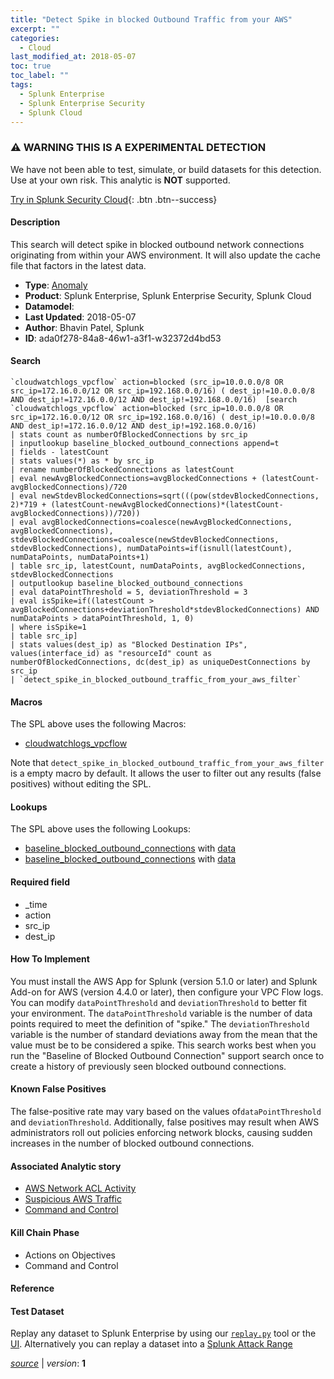 ```yaml
---
title: "Detect Spike in blocked Outbound Traffic from your AWS"
excerpt: ""
categories:
  - Cloud
last_modified_at: 2018-05-07
toc: true
toc_label: ""
tags:
  - Splunk Enterprise
  - Splunk Enterprise Security
  - Splunk Cloud
---
```


### ⚠️ WARNING THIS IS A EXPERIMENTAL DETECTION
We have not been able to test, simulate, or build datasets for this detection. Use at your own risk. This analytic is **NOT** supported.


[Try in Splunk Security Cloud](https://www.splunk.com/en_us/cyber-security.html){: .btn .btn--success}

#### Description

This search will detect spike in blocked outbound network connections originating from within your AWS environment.  It will also update the cache file that factors in the latest data.

- **Type**: [Anomaly](https://github.com/splunk/security_content/wiki/Detection-Analytic-Types)
- **Product**: Splunk Enterprise, Splunk Enterprise Security, Splunk Cloud
- **Datamodel**: 
- **Last Updated**: 2018-05-07
- **Author**: Bhavin Patel, Splunk
- **ID**: ada0f278-84a8-46w1-a3f1-w32372d4bd53

#### Search

```
`cloudwatchlogs_vpcflow` action=blocked (src_ip=10.0.0.0/8 OR src_ip=172.16.0.0/12 OR src_ip=192.168.0.0/16) ( dest_ip!=10.0.0.0/8 AND dest_ip!=172.16.0.0/12 AND dest_ip!=192.168.0.0/16)  [search  `cloudwatchlogs_vpcflow` action=blocked (src_ip=10.0.0.0/8 OR src_ip=172.16.0.0/12 OR src_ip=192.168.0.0/16) ( dest_ip!=10.0.0.0/8 AND dest_ip!=172.16.0.0/12 AND dest_ip!=192.168.0.0/16)  
| stats count as numberOfBlockedConnections by src_ip 
| inputlookup baseline_blocked_outbound_connections append=t 
| fields - latestCount 
| stats values(*) as * by src_ip 
| rename numberOfBlockedConnections as latestCount 
| eval newAvgBlockedConnections=avgBlockedConnections + (latestCount-avgBlockedConnections)/720 
| eval newStdevBlockedConnections=sqrt(((pow(stdevBlockedConnections, 2)*719 + (latestCount-newAvgBlockedConnections)*(latestCount-avgBlockedConnections))/720)) 
| eval avgBlockedConnections=coalesce(newAvgBlockedConnections, avgBlockedConnections), stdevBlockedConnections=coalesce(newStdevBlockedConnections, stdevBlockedConnections), numDataPoints=if(isnull(latestCount), numDataPoints, numDataPoints+1) 
| table src_ip, latestCount, numDataPoints, avgBlockedConnections, stdevBlockedConnections 
| outputlookup baseline_blocked_outbound_connections 
| eval dataPointThreshold = 5, deviationThreshold = 3 
| eval isSpike=if((latestCount > avgBlockedConnections+deviationThreshold*stdevBlockedConnections) AND numDataPoints > dataPointThreshold, 1, 0) 
| where isSpike=1 
| table src_ip] 
| stats values(dest_ip) as "Blocked Destination IPs", values(interface_id) as "resourceId" count as numberOfBlockedConnections, dc(dest_ip) as uniqueDestConnections by src_ip 
| `detect_spike_in_blocked_outbound_traffic_from_your_aws_filter`
```

#### Macros
The SPL above uses the following Macros:
* [cloudwatchlogs_vpcflow](https://github.com/splunk/security_content/blob/develop/macros/cloudwatchlogs_vpcflow.yml)

Note that `detect_spike_in_blocked_outbound_traffic_from_your_aws_filter` is a empty macro by default. It allows the user to filter out any results (false positives) without editing the SPL.

#### Lookups
The SPL above uses the following Lookups:

* [baseline_blocked_outbound_connections](https://github.com/splunk/security_content/blob/develop/lookups/baseline_blocked_outbound_connections.yml) with [data](https://github.com/splunk/security_content/blob/develop/lookups/baseline_blocked_outbound_connections.csv)
* [baseline_blocked_outbound_connections](https://github.com/splunk/security_content/blob/develop/lookups/baseline_blocked_outbound_connections.yml) with [data](https://github.com/splunk/security_content/blob/develop/lookups/baseline_blocked_outbound_connections.csv)

#### Required field
* _time
* action
* src_ip
* dest_ip


#### How To Implement
You must install the AWS App for Splunk (version 5.1.0 or later) and Splunk Add-on for AWS (version 4.4.0 or later), then configure your VPC Flow logs. You can modify `dataPointThreshold` and `deviationThreshold` to better fit your environment. The `dataPointThreshold` variable is the number of data points required to meet the definition of &#34;spike.&#34; The `deviationThreshold` variable is the number of standard deviations away from the mean that the value must be to be considered a spike. This search works best when you run the &#34;Baseline of Blocked Outbound Connection&#34; support search once to create a history of previously seen blocked outbound connections.

#### Known False Positives
The false-positive rate may vary based on the values of`dataPointThreshold` and `deviationThreshold`. Additionally, false positives may result when AWS administrators roll out policies enforcing network blocks, causing sudden increases in the number of blocked outbound connections.

#### Associated Analytic story
* [AWS Network ACL Activity](/stories/aws_network_acl_activity)
* [Suspicious AWS Traffic](/stories/suspicious_aws_traffic)
* [Command and Control](/stories/command_and_control)


#### Kill Chain Phase
* Actions on Objectives
* Command and Control






#### Reference


#### Test Dataset
Replay any dataset to Splunk Enterprise by using our [`replay.py`](https://github.com/splunk/attack_data#using-replaypy) tool or the [UI](https://github.com/splunk/attack_data#using-ui).
Alternatively you can replay a dataset into a [Splunk Attack Range](https://github.com/splunk/attack_range#replay-dumps-into-attack-range-splunk-server)




[*source*](https://github.com/splunk/security_content/tree/develop/detections/experimental/cloud/detect_spike_in_blocked_outbound_traffic_from_your_aws.yml) \| *version*: **1**